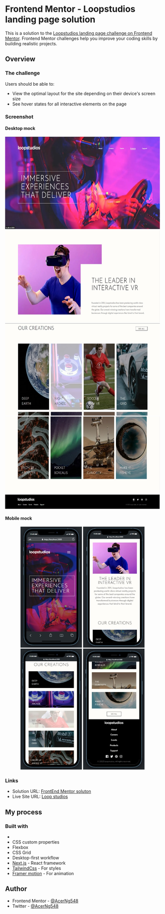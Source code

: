 # Frontend Mentor - Loopstudios landing page solution

This is a solution to the [Loopstudios landing page challenge on Frontend Mentor](https://www.frontendmentor.io/challenges/loopstudios-landing-page-N88J5Onjw). Frontend Mentor challenges help you improve your coding skills by building realistic projects.

## Overview

### The challenge

Users should be able to:

- View the optimal layout for the site depending on their device's screen size
- See hover states for all interactive elements on the page

### Screenshot

#### Desktop mock

<div align="center">
  <img src="./public/desktop1.jpg" width="504" height="300" />
  <img src="./public/desktop2.jpg" width="504" height="300"/>
  <img src="./public/desktop3.jpg" width="504" height="300"/>
  <img src="./public/desktop4.jpg" width="504" height="300"/>
</div>

#### Mobile mock

<div align="center">
  <img src="./public/mobile1.jpg" width="200" height="393" />
  <img src="./public/mobile2.jpg" width="200" height="393" />
  <img src="./public/mobile3.jpg" width="200" height="393" />
  <img src="./public/mobile4.jpg" width="200" height="393" />
</div>

### Links

- Solution URL: [FrontEnd Mentor soluton](https://your-solution-url.com)
- Live Site URL: [Loop studios](https://news-homepage-lt65-jb8x5znso-acerng548.vercel.app/)

## My process

### Built with

-
- CSS custom properties
- Flexbox
- CSS Grid
- Desktop-first workflow
- [Next.js](https://nextjs.org/) - React framework
- [TailwindCss](https://tailwindcss.com) - For styles
- [Framer motion](https://www.framer.com/motion/) - For animation

## Author

- Frontend Mentor - [@AcerNg548](https://www.frontendmentor.io/profile/AcerNg548)
- Twitter - [@AcerNg548](https://www.twitter.com/AcerNg548)

